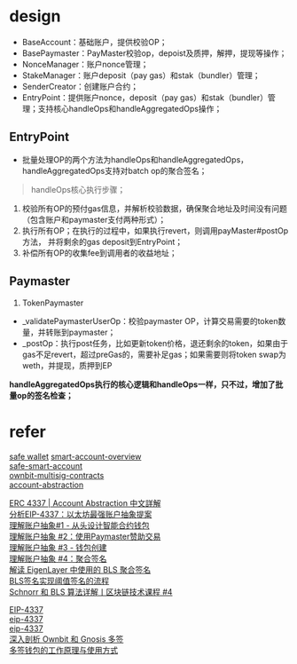 
# design

* BaseAccount：基础账户，提供校验OP；
* BasePaymaster：PayMaster校验op，depoist及质押，解押，提现等操作；
* NonceManager：账户nonce管理；
* StakeManager：账户deposit（pay gas）和stak（bundler）管理；
* SenderCreator：创建账户合约；
* EntryPoint：提供账户nonce，deposit（pay gas）和stak（bundler）管理；支持核心handleOps和handleAggregatedOps操作；

## EntryPoint
* 批量处理OP的两个方法为handleOps和handleAggregatedOps，handleAggregatedOps支持对batch op的聚合签名；

> handleOps核心执行步骤；
1. 校验所有OP的预付gas信息，并解析校验数据，确保聚合地址及时间没有问题（包含账户和paymaster支付两种形式）；
2. 执行所有OP；在执行的过程中，如果执行revert，则调用payMaster#postOp方法， 并将剩余的gas deposit到EntryPoint；
3. 补偿所有OP的收集fee到调用者的收益地址；

## Paymaster

1. TokenPaymaster
* _validatePaymasterUserOp：校验paymaster OP，计算交易需要的token数量，并转账到paymaster；
* _postOp：执行post任务，比如更新token价格，退还剩余的token，如果由于gas不足revert，超过preGas的，需要补足gas；如果需要则将token swap为weth，并提现，质押到EP




**handleAggregatedOps执行的核心逻辑和handleOps一样，只不过，增加了批量op的签名检查；**






# refer
[safe wallet](https://safe.global/wallet) 
[smart-account-overview](https://docs.safe.global/advanced/smart-account-overview)   
[safe-smart-account](https://github.com/Donaldhan/safe-smart-account)  
[ownbit-multisig-contracts](https://github.com/Donaldhan/ownbit-multisig-contracts)    
[account-abstraction](https://github.com/Donaldhan/account-abstraction) 
[]() 
[]() 




[ERC 4337 | Account Abstraction 中文詳解](https://medium.com/@alan890104/erc-4337-account-abstraction-37535ff5fe24)  
[分析EIP-4337：以太坊最强账户抽象提案](https://learnblockchain.cn/article/5768)   
[理解账户抽象#1 - 从头设计智能合约钱包](https://learnblockchain.cn/article/5426)   
[理解账户抽象 #2：使用Paymaster赞助交易](https://learnblockchain.cn/article/5432)     
[理解账户抽象 #3 - 钱包创建](https://learnblockchain.cn/article/5442)    
[理解账户抽象 #4：聚合签名](https://learnblockchain.cn/article/5483)   
[解读 EigenLayer 中使用的 BLS 聚合签名](https://learnblockchain.cn/article/7855)    
[BLS签名实现阈值签名的流程](https://learnblockchain.cn/2019/08/29/bls)     
[Schnorr 和 BLS 算法详解丨区块链技术课程 #4](https://learnblockchain.cn/article/8364)     


[EIP-4337](https://www.notion.so/plancker/EIP-4337-0baad80755eb498c81d4651ccb527eb2)       
[eip-4337](https://github.com/ethereum/EIPs/blob/e4519f1e182e5ec49d99022532b54369e8b293e9/EIPS/eip-4337.md)      
[eip-4337](https://eips.ethereum.org/EIPS/eip-4337)    
[深入剖析 Ownbit 和 Gnosis 多签](https://learnblockchain.cn/article/1902)      
[多签钱包的工作原理与使用方式](https://learnblockchain.cn/article/4077)    
[]()    
[]()    
[]()    


